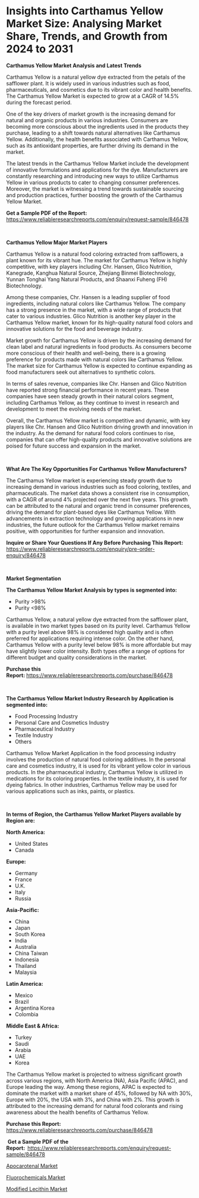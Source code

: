 <p><h1>Insights into Carthamus Yellow Market Size: Analysing Market Share, Trends, and Growth from 2024 to 2031</h1></p><p><strong>Carthamus Yellow Market Analysis and Latest Trends</strong></p>
<p><p>Carthamus Yellow is a natural yellow dye extracted from the petals of the safflower plant. It is widely used in various industries such as food, pharmaceuticals, and cosmetics due to its vibrant color and health benefits. The Carthamus Yellow Market is expected to grow at a CAGR of 14.5% during the forecast period. </p><p>One of the key drivers of market growth is the increasing demand for natural and organic products in various industries. Consumers are becoming more conscious about the ingredients used in the products they purchase, leading to a shift towards natural alternatives like Carthamus Yellow. Additionally, the health benefits associated with Carthamus Yellow, such as its antioxidant properties, are further driving its demand in the market.</p><p>The latest trends in the Carthamus Yellow Market include the development of innovative formulations and applications for the dye. Manufacturers are constantly researching and introducing new ways to utilize Carthamus Yellow in various products to cater to changing consumer preferences. Moreover, the market is witnessing a trend towards sustainable sourcing and production practices, further boosting the growth of the Carthamus Yellow Market.</p></p>
<p><strong>Get a Sample PDF of the Report:&nbsp;</strong> <a href="https://www.reliableresearchreports.com/enquiry/request-sample/846478">https://www.reliableresearchreports.com/enquiry/request-sample/846478</a></p>
<p>&nbsp;</p>
<p><strong>Carthamus Yellow Major Market Players</strong></p>
<p><p>Carthamus Yellow is a natural food coloring extracted from safflowers, a plant known for its vibrant hue. The market for Carthamus Yellow is highly competitive, with key players including Chr. Hansen, Glico Nutrition, Kanegrade, Kanghua Natural Source, Zhejiang Binmei Biotechnology, Yunnan Tonghai Yang Natural Products, and Shaanxi Fuheng (FH) Biotechnology.</p><p>Among these companies, Chr. Hansen is a leading supplier of food ingredients, including natural colors like Carthamus Yellow. The company has a strong presence in the market, with a wide range of products that cater to various industries. Glico Nutrition is another key player in the Carthamus Yellow market, known for its high-quality natural food colors and innovative solutions for the food and beverage industry.</p><p>Market growth for Carthamus Yellow is driven by the increasing demand for clean label and natural ingredients in food products. As consumers become more conscious of their health and well-being, there is a growing preference for products made with natural colors like Carthamus Yellow. The market size for Carthamus Yellow is expected to continue expanding as food manufacturers seek out alternatives to synthetic colors.</p><p>In terms of sales revenue, companies like Chr. Hansen and Glico Nutrition have reported strong financial performance in recent years. These companies have seen steady growth in their natural colors segment, including Carthamus Yellow, as they continue to invest in research and development to meet the evolving needs of the market.</p><p>Overall, the Carthamus Yellow market is competitive and dynamic, with key players like Chr. Hansen and Glico Nutrition driving growth and innovation in the industry. As the demand for natural food colors continues to rise, companies that can offer high-quality products and innovative solutions are poised for future success and expansion in the market.</p></p>
<p>&nbsp;</p>
<p><strong>What Are The Key Opportunities For Carthamus Yellow Manufacturers?</strong></p>
<p><p>The Carthamus Yellow market is experiencing steady growth due to increasing demand in various industries such as food coloring, textiles, and pharmaceuticals. The market data shows a consistent rise in consumption, with a CAGR of around 4% projected over the next five years. This growth can be attributed to the natural and organic trend in consumer preferences, driving the demand for plant-based dyes like Carthamus Yellow. With advancements in extraction technology and growing applications in new industries, the future outlook for the Carthamus Yellow market remains positive, with opportunities for further expansion and innovation.</p></p>
<p><strong>Inquire or Share Your Questions If Any Before Purchasing This Report:</strong> <a href="https://www.reliableresearchreports.com/enquiry/pre-order-enquiry/846478">https://www.reliableresearchreports.com/enquiry/pre-order-enquiry/846478</a></p>
<p>&nbsp;</p>
<p><strong>Market Segmentation</strong></p>
<p><strong>The Carthamus Yellow Market Analysis by types is segmented into:</strong></p>
<p><ul><li>Purity >98%</li><li>Purity <98%</li></ul></p>
<p><p>Carthamus Yellow, a natural yellow dye extracted from the safflower plant, is available in two market types based on its purity level. Carthamus Yellow with a purity level above 98% is considered high quality and is often preferred for applications requiring intense color. On the other hand, Carthamus Yellow with a purity level below 98% is more affordable but may have slightly lower color intensity. Both types offer a range of options for different budget and quality considerations in the market.</p></p>
<p><strong>Purchase this Report:&nbsp;</strong><a href="https://www.reliableresearchreports.com/purchase/846478">https://www.reliableresearchreports.com/purchase/846478</a></p>
<p>&nbsp;</p>
<p><strong>The Carthamus Yellow Market Industry Research by Application is segmented into:</strong></p>
<p><ul><li>Food Processing Industry</li><li>Personal Care and Cosmetics Industry</li><li>Pharmaceutical Industry</li><li>Textile Industry</li><li>Others</li></ul></p>
<p><p>Carthamus Yellow Market Application in the food processing industry involves the production of natural food coloring additives. In the personal care and cosmetics industry, it is used for its vibrant yellow color in various products. In the pharmaceutical industry, Carthamus Yellow is utilized in medications for its coloring properties. In the textile industry, it is used for dyeing fabrics. In other industries, Carthamus Yellow may be used for various applications such as inks, paints, or plastics.</p></p>
<p>&nbsp;</p>
<p><strong>In terms of Region, the Carthamus Yellow Market Players available by Region are:</strong></p>
<p>
    <p> <strong> North America: </strong>
        <ul>
            <li>United States</li>
            <li>Canada</li>
        </ul>
        </p> 
    <p> <strong> Europe: </strong>
        <ul>
            <li>Germany</li>
            <li>France</li>
            <li>U.K.</li>
            <li>Italy</li>
            <li>Russia</li>
        </ul>
        </p> 
    <p> <strong> Asia-Pacific: </strong>
        <ul>
            <li>China</li>
            <li>Japan</li>
            <li>South Korea</li>
            <li>India</li>
            <li>Australia</li>
            <li>China Taiwan</li>
            <li>Indonesia</li>
            <li>Thailand</li>
            <li>Malaysia</li>
        </ul>
        </p> 
    <p> <strong> Latin America: </strong>
        <ul>
            <li>Mexico</li>
            <li>Brazil</li>
            <li>Argentina Korea</li>
            <li>Colombia</li>
        </ul>
        </p> 
    <p> <strong> Middle East & Africa: </strong>
        <ul>
            <li>Turkey</li>
            <li>Saudi</li>
            <li>Arabia</li>
            <li>UAE</li>
            <li>Korea</li>
        </ul>
    </p>
    </p>
<p><p>The Carthamus Yellow market is projected to witness significant growth across various regions, with North America (NA), Asia Pacific (APAC), and Europe leading the way. Among these regions, APAC is expected to dominate the market with a market share of 45%, followed by NA with 30%, Europe with 20%, the USA with 3%, and China with 2%. This growth is attributed to the increasing demand for natural food colorants and rising awareness about the health benefits of Carthamus Yellow.</p></p>
<p><strong>Purchase this Report: </strong><a href="https://www.reliableresearchreports.com/purchase/846478">https://www.reliableresearchreports.com/purchase/846478</a></p>
<p>&nbsp;<strong>Get a Sample PDF of the Report:&nbsp;&nbsp;</strong><a href="https://www.reliableresearchreports.com/enquiry/request-sample/846478">https://www.reliableresearchreports.com/enquiry/request-sample/846478</a></p>
<p><strong></strong></p>
<p><p><a href="https://github.com/beatblasta/Market-Research-Report-List-2/blob/main/apocarotenal-market.md">Apocarotenal Market</a></p><p><a href="https://github.com/angelajermaine/Market-Research-Report-List-2/blob/main/fluorochemicals-market.md">Fluorochemicals Market</a></p><p><a href="https://github.com/shotows/Market-Research-Report-List-1/blob/main/modified-lecithin-market.md">Modified Lecithin Market</a></p></p>